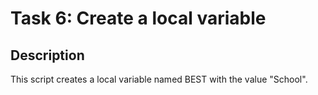 # Task 6: Create a local variable

## Description
This script creates a local variable named BEST with the value "School".

